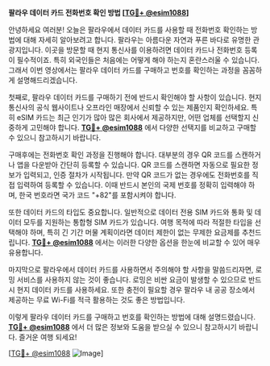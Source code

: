 **팔라우 데이터 카드 전화번호 확인 방법 [[TG💪+ @esim1088](https://t.me/s/esim1088)]**

안녕하세요 여러분! 오늘은 팔라우에서 데이터 카드를 사용할 때 전화번호 확인하는 방법에 대해 자세히 알아보려고 합니다. 팔라우는 아름다운 자연과 푸른 바다로 유명한 관광지입니다. 이곳을 방문할 때 현지 통신사를 이용하려면 데이터 카드나 전화번호 등록이 필수적이죠. 특히 외국인들은 처음에는 어떻게 해야 하는지 혼란스러울 수 있습니다. 그래서 이번 영상에서는 팔라우 데이터 카드를 구매하고 번호를 확인하는 과정을 꼼꼼하게 설명해드리겠습니다.

첫째로, 팔라우 데이터 카드를 구매하기 전에 반드시 확인해야 할 사항이 있습니다. 현지 통신사의 공식 웹사이트나 오프라인 매장에서 신뢰할 수 있는 제품인지 확인하세요. 특히 eSIM 카드는 최근 인기가 많아 많은 회사에서 제공하지만, 어떤 업체를 선택할지 신중하게 고민해야 합니다. **[TG💪+ @esim1088](https://t.me/s/esim1088)** 에서 다양한 선택지를 비교하고 구매할 수 있으니 참고하시기 바랍니다.

구매후에는 전화번호 확인 과정을 진행해야 합니다. 대부분의 경우 QR 코드를 스캔하거나 앱을 다운받아 간단히 등록할 수 있습니다. QR 코드를 스캔하면 자동으로 필요한 정보가 입력되고, 인증 절차가 시작됩니다. 만약 QR 코드가 없는 경우에도 전화번호를 직접 입력하여 등록할 수 있습니다. 이때 반드시 본인의 국제 번호를 정확히 입력해야 하며, 한국 번호라면 국가 코드 "+82"를 포함시켜야 합니다.

또한 데이터 카드의 타입도 중요합니다. 일반적으로 데이터 전용 SIM 카드와 통화 및 데이터 모두를 지원하는 통합형 SIM 카드가 있습니다. 여행 목적에 따라 적절한 타입을 선택해야 하며, 특히 긴 기간 머물 계획이라면 데이터 제한이 없는 무제한 요금제를 추천드립니다. **[TG💪+ @esim1088](https://t.me/s/esim1088)** 에서는 이러한 다양한 옵션을 한눈에 비교할 수 있어 매우 유용합니다.

마지막으로 팔라우에서 데이터 카드를 사용하면서 주의해야 할 사항을 말씀드리자면, 로밍 서비스를 사용하지 않는 것이 좋습니다. 로밍은 비싼 요금이 발생할 수 있으므로 반드시 현지 데이터 카드를 사용하세요. 또한 충전이 필요할 경우 팔라우 내 공공 장소에서 제공하는 무료 Wi-Fi를 적극 활용하는 것도 좋은 방법입니다.

이렇게 팔라우 데이터 카드를 구매하고 번호를 확인하는 방법에 대해 설명드렸습니다. **[TG💪+ @esim1088](https://t.me/s/esim1088)** 에서 더 많은 정보와 도움을 받으실 수 있으니 참고하시기 바랍니다. 즐거운 여행 되세요!

[[TG💪+ @esim1088](https://t.me/s/esim1088) ![Image](https://i.postimg.cc/Y0z9fWf4/image.png)]